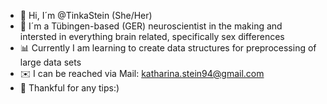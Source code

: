 - 👋 Hi, I´m @TinkaStein (She/Her)
- :brain: I´m a Tübingen-based (GER) neuroscientist in the making and intersted in everything brain related, specifically sex differences
- 📊 Currently I am learning to create data structures for preprocessing of large data sets
- ✉️ I can be reached via Mail: katharina.stein94@gmail.com
- 💪 Thankful for any tips:) 

<!---
- 👋 Hi, I’m @TinkaStein
- 👀 I’m interested in ...
- 🌱 I’m currently learning ...
- 💞️ I’m looking to collaborate on ...
- 📫 How to reach me ...
- 😄 Pronouns: ...
- ⚡ Fun fact: ...
TinkaStein/TinkaStein is a ✨ special ✨ repository because its `README.md` (this file) appears on your GitHub profile.
You can click the Preview link to take a look at your changes.
--->
